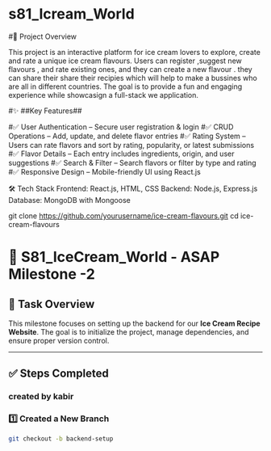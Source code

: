 # s81_Icream_World

#🎯 Project Overview 

This project is an interactive platform for ice cream lovers to explore, create and rate a unique ice cream flavours. Users can register ,suggest new flavours , and rate existing ones, and they can create a new flavour . they can share their share their recipies which will help to make a bussines who are all in different countries. The goal is to provide a fun and engaging experience while showcasign a full-stack we application.


#✨ ##Key Features##

#✅ User Authentication – Secure user registration & login
#✅ CRUD Operations – Add, update, and delete flavor entries
#✅ Rating System – Users can rate flavors and sort by rating, popularity, or latest submissions
#✅ Flavor Details – Each entry includes ingredients, origin, and user suggestions
#✅ Search & Filter – Search flavors or filter by type and rating
#✅ Responsive Design – Mobile-friendly UI using React.js

🛠️ Tech Stack
Frontend: React.js, HTML, CSS
Backend: Node.js, Express.js
Database: MongoDB with Mongoose


git clone https://github.com/yourusername/ice-cream-flavours.git
cd ice-cream-flavours


# 🍦 S81_IceCream_World - ASAP Milestone -2  

## 🎯 Task Overview  
This milestone focuses on setting up the backend for our **Ice Cream Recipe Website**. The goal is to initialize the project, manage dependencies, and ensure proper version control.  

---

## ✅ Steps Completed  
### created by kabir

### **1️⃣ Created a New Branch**  
```sh
git checkout -b backend-setup
